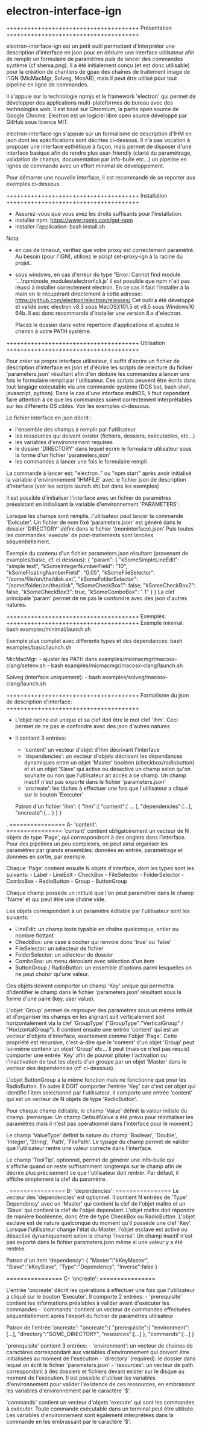 # electron-interface-ign

++++++++++++++++++++++++++++++++++++++
Présentation
++++++++++++++++++++++++++++++++++++++

electron-interface-ign est un petit outil permettant d'interpréter une description d'interface en json pour en déduire une interface utilisateur afin de remplir un formulaire de paramètres puis de lancer des commandes système (cf shema.png).
Il a  été initialement conçu (et est donc utilisable) pour la création de chantiers de gpao des chaînes de traitement image de l'IGN (MicMacMgr, Solveg, MosAR), mais il peut être utilisé pour tout pipeline en ligne de commandes.

Il s'appuie sur la technologie npmjs et le framework 'electron' qui permet de développer des applications multi-plateformes de bureau avec des technologies web. Il est basé sur Chromium, la partie open source de Google Chrome. Electron est un logiciel libre open source développé par GitHub sous licence MIT.

electron-interface-ign s'appuie sur un formalisme de description d'IHM en json dont les spécifications sont décrites ci-dessous. Il n'a pas vocation à proposer une interface esthétique à façon, mais permet de disposer d'une interface basique afin de rendre plus user-friendly (clarté du paramétrage, validation de champs, documentation par info-bulle etc...) un pipeline en lignes de commande avec un effort minimal de développement. 

Pour démarrer une nouvelle interface, il est recommandé de se reporter aux exemples ci-dessous.

++++++++++++++++++++++++++++++++++++++
Installation
++++++++++++++++++++++++++++++++++++++

- Assurez-vous que vous avez les droits suffisants pour l'installation.
- installer npm: https://www.npmjs.com/get-npm
- installer l'application: bash install.sh

Nota:
 - en cas de timeout, verifiez que votre proxy est correctement paramétré. Au besoin (pour l'IGN), utilisez le script set-proxy-ign à la racine du projet.

 - sous windows, en cas d'erreur du type "Error: Cannot find module '...\npm\node_modules\electron\cli.js' il est possible que npm n'ait pas réussi à installer correctement electron. En ce cas il faut l'installer à la main en le récupérant directement  à cette adresse:
    https://github.com/electron/electron/releases/
    Cet outil a été développé et validé avec electron v8.3 sous MacOSX101.5 et v8.5 sous Windows10 64b. Il est donc recommandé d'installer une version 8.x d'electron.
    
    Placez le dossier dans votre répertoire d'applications et ajoutez le chemin à votre PATH système. 
    
++++++++++++++++++++++++++++++++++++++
Utilisation
++++++++++++++++++++++++++++++++++++++

Pour créer sa propre interface utilisateur, il suffit d'écrire un fichier de description d'interface en json et d'écrire les scripts de relecture du fichier 'parameters.json' résultant afin d'en déduire les commandes à lancer une fois le formulaire rempli par l'utilisateur. Ces scripts peuvent être écrits dans tout langage exécutable via une commande système (DOS bat, bash shell, javascript, python). Dans le cas d'une interface multiOS, il faut cependant faire attention à ce que les commandes soient correctement interprétables sur les différents OS ciblés. Voir les exemples ci-dessous. 
    
Le fichier interface en json décrit :
- l'ensemble des champs à remplir par l'utilisateur
- les ressources qui doivent exister (fichiers, dossiers, exécutables, etc...)
- les variables d'environnement requises
- le dossier 'DIRECTORY' dans lequel écrire le formulaire utilisateur sous la forme d'un fichier 'parameters.json'
- les commandes à lancer une fois le formulaire rempli

La commande à lancer est: "electron ." ou "npm start" après avoir initialisé la variable d'environnement 'IHMFILE' avec le fichier json de description d'interface (voir les scripts launch.sh/.bat dans les exemples)

Il est possible d'initialiser l'interface avec un fichier de paramètres préexistant en initialisant la variable d'environnement 'PARAMETERS'.

Lorsque les champs sont remplis, l'utilisateur peut lancer la commande 'Exécuter'. Un fichier de nom fixé 'parameters.json' est généré dans le dossier 'DIRECTORY' défini dans le fichier '(moninterface).json'
Puis toutes les commandes 'execute' de post-traitements sont lancées séquentiellement.

Exemple du contenu d'un fichier parameters.json résultant (provenant de examples/basic, cf. ci dessous):
{
    "param": {
        "kSomeSimpleLineEdit": "simple text",
        "kSomeIntegerNumberField": "10",
        "kSomeFloatingNumberField": "0.05",
        "kSomeFileSelector": "/some/file/on/the/disk.ext",
        "kSomeFolderSelector": "/some/folder/on/the/disk",
        "kSomeCheckBox1": false,
        "kSomeCheckBox2": false,
        "kSomeCheckBox3": true,
        "kSomeComboBox": " 1"
    }
}
La clef principale 'param' permet de ne pas le confondre avec des json d'autres natures.


++++++++++++++++++++++++++++++++++++++
Exemples: 
++++++++++++++++++++++++++++++++++++++
    Exemple minimal:
        bash examples/minimal/launch.sh
 
   Exemple plus complet avec differents types et des dependances:
       bash examples/basic/launch.sh
     
   MicMacMgr:
      - ajuster les PATH dans  examples/micmacmgr/macosx-clang/setenv.sh
      - bash examples/micmacmgr/macosx-clang/launch.sh 
     
  Solveg (interface uniquement):
      - bash examples/solveg/macosx-clang/launch.sh 
     

++++++++++++++++++++++++++++++++++++++
Formalisme du json de description d'interface:
++++++++++++++++++++++++++++++++++++++

- L'objet racine est unique et sa clef doit être le mot clef 'ihm'. Ceci permet de ne pas le confondre avec des json d'autres natures
- Il contient 3 entrées:
    - 'content' un vecteur d'objet d'ihm décrivant l'interface
    - 'dependencies': un vecteur d'objets décrivant les dépendances dynamiques entre un objet 'Master' booléen (checkbox/radiobutton) et et un objet 'Slave' qui active ou désactive un champ selon qu'on souhaite ou non que l'utilisateur ait accès à ce champ. Un champ inactif n'est pas exporté dans le fichier 'parameters.json'
    - 'oncreate': les tâches à effectuer une fois que l'utilisateur a cliqué sur le bouton 'Executer'
    
    Patron d'un fichier 'ihm':
    { "ihm":{
            "content":[ ... ],
            "dependencies":[...],
            "oncreate":{... }
            }
    }

.   ================
     A- 'content':  
     ================
'content' contient obligatoirement un vecteur de N objets de type 'Page', qui correspondront à des onglets dans l'interface. Pour des pipelines un peu complexes, on peut ainsi organiser les paramètres par grands ensembles: données en entrée, paramétrage et données en sortie, par exemple.
    
Chaque 'Page' contient ensuite N objets d'interface, dont les types sont les suivants:
    - Label
    - LineEdit
    - CheckBox
    - FileSelector
    - FolderSelector
    - ComboBox
    - RadioButton
    - Group
    - ButtonGroup
    
Chaque champ possède un intitulé que l'on peut paramétrer dans le champ 'Name' et qui peut être une chaîne vide.    
    
Les objets correspondant à un paramètre éditable par l'utilisateur sont les suivants:
- LineEdit: un champ texte typable en chaîne quelconque, entier ou nombre flottant
- CheckBox: une case à cocher qui renvoie donc 'true' ou 'false'
- FileSelector: un sélecteur de fichier
- FolderSelector: un sélecteur de dossier
- ComboBox: un menu déroulant avec sélection d'un item
- ButtonGroup / RadioButton: un ensemble d'options parmi lesquelles on ne peut choisir qu'une valeur.

Ces objets doivent comporter un champ 'Key' unique qui permettra d'identifier le champ dans le fichier 'parameters.json' résultant sous la forme d'une paire (key, user value).

L'objet 'Group' permet de regrouper des paramètres sous un même intitulé et d'organiser les champs en les alignant soit verticalement soit horizontalement via la clef 'GroupType' ("GroupType":"VerticalGroup" / "HorizontalGroup"). Il contient ensuite une entrée 'content' qui est un vecteur d'objets d'interface, exactement comme l'objet 'Page'. Cette propriété est récursive, c'est-à-dire que le 'content' d'un objet 'Group' peut lui-même contenir un objet 'Group' etc...  Il peut (mais ce n'est pas requis) comporter une entrée 'Key' afin de pouvoir piloter l'activation ou l'inactivation de tout les objets d'un groupe par un objet 'Master' dans le vecteur des dependencies (cf. ci-dessous).

L'objet ButtonGroup a la même fonction mais ne fonctionne que pour les RadioButton. En outre il DOIT comporter l'entrée 'Key' car c'est cet objet qui identifie l'item selectionné par l'utilisateur. Il comporte une entrée 'content' qui est un vecteur de N objets de type 'RadioButton'.

Pour chaque champ éditable, le champ 'Value' définit la valeur initiale du champ. (remarque: Un champ DefaultValue a été prévu pour réinitialiser les paramètres mais il n'est pas opérationnel dans l'interface pour le moment.)

Le champ 'ValueType' definit la nature du champ 'Boolean', 'Double', 'Integer', 'String', 'Path', 'FilePath'. Le typage du champ permet de valider que l'utilisateur rentre une valeur correcte dans l'interface.

Le champ 'ToolTip', optionnel, permet de générer une info-bulle qui s'affiche quand on reste suffisamment longtemps sur le champ afin de décrire plus précisement ce que l'utilisateur doit rentrer. Par défaut, il affiche simplement la clef du paramètre.


.   ================
  B- 'dependencies':
     ================
  Le vecteur des 'dependencies' est optionnel. Il contient N entrées de 'Type' Dependency' avec un 'Master' qui contient la clef de l'objet maître et un 'Slave' qui contient la clef de l'objet dependant. L'objet maître doit répondre de manière booléenne, donc être de type CheckBox ou RadioButton. L'objet esclave est de nature quelconque du moment qu'il possède une clef 'Key'. Lorsque l'utilisateur change l'état du Master, l'objet esclave est activé ou désactivé dynamiquement selon le champ 'Inverse'. Un champ inactif n'est pas exporté dans le fichier parameters.json même si une valeur y a été rentrée.
 
 Patron d'un item 'dependency':
  {
     "Master":"kKeyMaster",
     "Slave":"kKeySlave",
     "Type":"Dependency",
     "Inverse":false
  }

   ================
 C- 'oncreate':
    ================
     
L'entrée 'oncreate' décrit les opérations à effectuer une fois que l'utilisateur a cliqué sur le bouton 'Executer'.
Il comporte 2 entrées:
    - 'prerequisite' contient les informations préalables à valider avant d'exécuter les commandes
    - 'commands' contient un vecteur de commandes effectuées séquentiellement après l'export du fichier de paramètres utilisateur
    
 Patron de l'entrée 'oncreate':
    "oncreate":{
            "prerequisite":{
                 "environment":[...],
                 "directory":"SOME_DIRECTORY",
                 "resources":[...]
            },
            "commands":[...]
    }
   
   'prerequisite' contient 3 entrées:
    - 'environment': un vecteur de chaines de caractères correspondant aux variables d'environnement qui doivent être initialisées au moment de l'exécution
    - 'directory' (required): le dossier dans lequel on écrit le fichier 'parameters.json'
    - 'resources': un vecteur de path correspondant à des dossiers et fichiers devant exister sur le disque au moment de l'exécution. Il est possible d'utiliser les variables d'environnement pour valider l'existence de ces ressources, en embrassant les variables d'environnement par le caractère '$'.
   
   'commands' contient un vecteur d'objets 'execute' qui sont les commandes à exécuter. Toute commande exécutable dans un terminal peut être utilisée. Les variables d'environnement sont également interprétées dans la commande en les embrassant par le caractère '$'.



